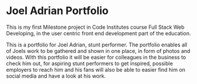 # Joel Adrian Portfolio
This is my first Milestone project in Code Institutes course Full Stack Web Developing, in the user centric front end development part of the education. 

This is a portfolio for Joel Adrian, stunt performer. The portfolio enables all of Joels work to be gathered and shown in one place, in form of photos and videos. With this portfolio it will be easier for colleagues in the business to check him out, for aspiring stunt performers to get inspired, possible employers to reach him and his fans will also be able to easier find him on social media and have a look at his work.
